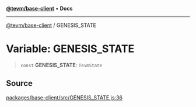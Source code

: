[**@tevm/base-client**](../README.md) • **Docs**

***

[@tevm/base-client](../globals.md) / GENESIS\_STATE

# Variable: GENESIS\_STATE

> `const` **GENESIS\_STATE**: `TevmState`

## Source

[packages/base-client/src/GENESIS\_STATE.js:36](https://github.com/evmts/tevm-monorepo/blob/main/packages/base-client/src/GENESIS_STATE.js#L36)
